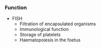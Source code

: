 ### Function
 - FISH
	 - Filtration of encapsulated organisms
	 - Immunological function
	 - Storage of platelets
	 - Haematopoiesis in the foetus
